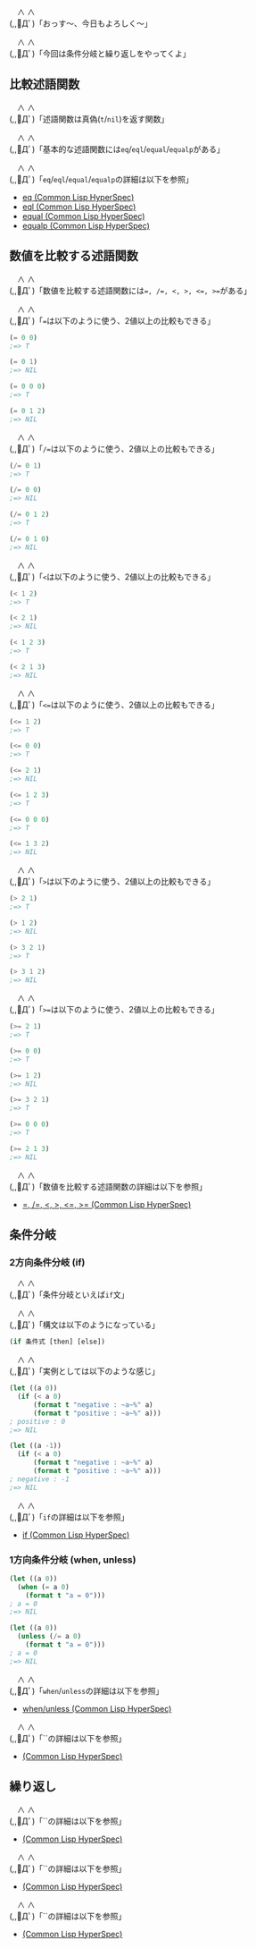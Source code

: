 　∧ ∧  
(,,ﾟДﾟ)「おっす〜、今日もよろしく〜」

　∧ ∧  
(,,ﾟДﾟ)「今回は条件分岐と繰り返しをやってくよ」

## 比較述語関数

　∧ ∧  
(,,ﾟДﾟ)「述語関数は真偽(`t`/`nil`)を返す関数」

　∧ ∧  
(,,ﾟДﾟ)「基本的な述語関数には`eq`/`eql`/`equal`/`equalp`がある」

　∧ ∧  
(,,ﾟДﾟ)「`eq`/`eql`/`equal`/`equalp`の詳細は以下を参照」

* [eq (Common Lisp HyperSpec)](http://www.lispworks.com/documentation/HyperSpec/Body/f_eq.htm)
* [eql (Common Lisp HyperSpec)](http://www.lispworks.com/documentation/HyperSpec/Body/f_eql.htm)
* [equal (Common Lisp HyperSpec)](http://www.lispworks.com/documentation/HyperSpec/Body/f_equal.htm)
* [equalp (Common Lisp HyperSpec)](http://www.lispworks.com/documentation/HyperSpec/Body/f_equalp.htm)

## 数値を比較する述語関数

　∧ ∧  
(,,ﾟДﾟ)「数値を比較する述語関数には`=, /=, <, >, <=, >=`がある」

　∧ ∧  
(,,ﾟДﾟ)「`=`は以下のように使う、2値以上の比較もできる」

```lisp
(= 0 0)
;=> T

(= 0 1)
;=> NIL

(= 0 0 0)
;=> T

(= 0 1 2)
;=> NIL
```

　∧ ∧  
(,,ﾟДﾟ)「`/=`は以下のように使う、2値以上の比較もできる」

```lisp
(/= 0 1)
;=> T

(/= 0 0)
;=> NIL

(/= 0 1 2)
;=> T

(/= 0 1 0)
;=> NIL
```

　∧ ∧  
(,,ﾟДﾟ)「`<`は以下のように使う、2値以上の比較もできる」

```lisp
(< 1 2)
;=> T

(< 2 1)
;=> NIL

(< 1 2 3)
;=> T

(< 2 1 3)
;=> NIL
```

　∧ ∧  
(,,ﾟДﾟ)「`<=`は以下のように使う、2値以上の比較もできる」

```lisp
(<= 1 2)
;=> T

(<= 0 0)
;=> T

(<= 2 1)
;=> NIL

(<= 1 2 3)
;=> T

(<= 0 0 0)
;=> T

(<= 1 3 2)
;=> NIL
```

　∧ ∧  
(,,ﾟДﾟ)「`>`は以下のように使う、2値以上の比較もできる」

```lisp
(> 2 1)
;=> T

(> 1 2)
;=> NIL

(> 3 2 1)
;=> T

(> 3 1 2)
;=> NIL
```

　∧ ∧  
(,,ﾟДﾟ)「`>=`は以下のように使う、2値以上の比較もできる」

```lisp
(>= 2 1)
;=> T

(>= 0 0)
;=> T

(>= 1 2)
;=> NIL

(>= 3 2 1)
;=> T

(>= 0 0 0)
;=> T

(>= 2 1 3)
;=> NIL
```

　∧ ∧  
(,,ﾟДﾟ)「数値を比較する述語関数の詳細は以下を参照」

* [=, /=, <, >, <=, >= (Common Lisp HyperSpec)](http://www.lispworks.com/documentation/HyperSpec/Body/f_eq_sle.htm)

## 条件分岐

### 2方向条件分岐 (if)

　∧ ∧  
(,,ﾟДﾟ)「条件分岐といえば`if`文」

　∧ ∧  
(,,ﾟДﾟ)「構文は以下のようになっている」

```lisp
(if 条件式 [then] [else])
```

　∧ ∧  
(,,ﾟДﾟ)「実例としては以下のような感じ」

```lisp
(let ((a 0))
  (if (< a 0)
      (format t "negative : ~a~%" a)
      (format t "positive : ~a~%" a)))
; positive : 0
;=> NIL

(let ((a -1))
  (if (< a 0)
      (format t "negative : ~a~%" a)
      (format t "positive : ~a~%" a)))
; negative : -1
;=> NIL
```

　∧ ∧  
(,,ﾟДﾟ)「`if`の詳細は以下を参照」

* [if (Common Lisp HyperSpec)](http://www.lispworks.com/documentation/HyperSpec/Body/s_if.htm)

### 1方向条件分岐 (when, unless)


```lisp
(let ((a 0))
  (when (= a 0)
    (format t "a = 0")))
; a = 0
;=> NIL
```

```lisp
(let ((a 0))
  (unless (/= a 0)
    (format t "a = 0")))
; a = 0
;=> NIL
```

　∧ ∧  
(,,ﾟДﾟ)「`when`/`unless`の詳細は以下を参照」

* [when/unless (Common Lisp HyperSpec)](http://www.lispworks.com/documentation/HyperSpec/Body/m_when_.htm)

　∧ ∧  
(,,ﾟДﾟ)「``の詳細は以下を参照」

* [ (Common Lisp HyperSpec)]()

## 繰り返し

　∧ ∧  
(,,ﾟДﾟ)「``の詳細は以下を参照」

* [ (Common Lisp HyperSpec)]()

　∧ ∧  
(,,ﾟДﾟ)「``の詳細は以下を参照」

* [ (Common Lisp HyperSpec)]()

　∧ ∧  
(,,ﾟДﾟ)「``の詳細は以下を参照」

* [ (Common Lisp HyperSpec)]()
